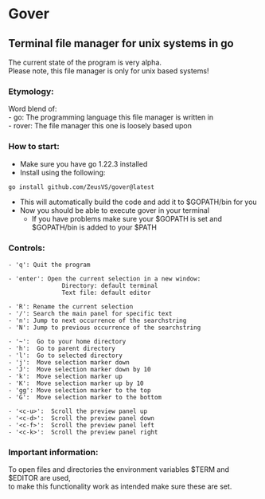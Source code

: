 # Gover
## Terminal file manager for unix systems in go
The current state of the program is very alpha.\
Please note, this file manager is only for unix based systems!

### Etymology:
Word blend of:\
    - go: The programming language this file manager is written in\
    - rover: The file manager this one is loosely based upon

### How to start:
- Make sure you have go 1.22.3 installed
- Install using the following:
```bash
go install github.com/ZeusVS/gover@latest
```
- This will automatically build the code and add it to $GOPATH/bin for you
- Now you should be able to execute gover in your terminal
    - If you have problems make sure your $GOPATH is set and $GOPATH/bin is added to your $PATH

### Controls:
```
- 'q': Quit the program

- 'enter': Open the current selection in a new window:
               Directory: default terminal
               Text file: default editor

- 'R': Rename the current selection
- '/': Search the main panel for specific text
- 'n': Jump to next occurrence of the searchstring
- 'N': Jump to previous occurrence of the searchstring

- '~':  Go to your home directory
- 'h':  Go to parent directory
- 'l':  Go to selected directory
- 'j':  Move selection marker down
- 'J':  Move selection marker down by 10
- 'k':  Move selection marker up
- 'K':  Move selection marker up by 10
- 'gg': Move selection marker to the top
- 'G':  Move selection marker to the bottom

- '<c-u>':  Scroll the preview panel up
- '<c-d>':  Scroll the preview panel down
- '<c-f>':  Scroll the preview panel left
- '<c-k>':  Scroll the preview panel right
```

### Important information:
To open files and directories the environment variables $TERM and $EDITOR are used,\
to make this functionality work as intended make sure these are set.
